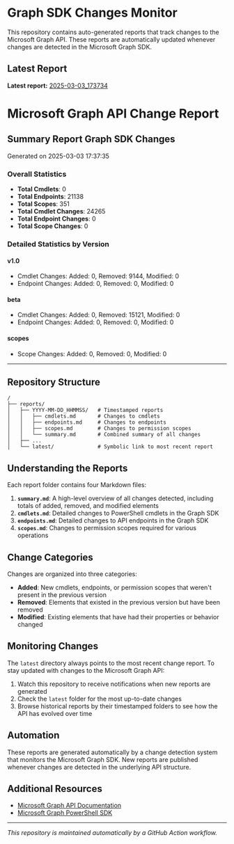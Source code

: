 # Graph SDK Changes Monitor

This repository contains auto-generated reports that track changes to the Microsoft Graph API. These reports are automatically updated whenever changes are detected in the Microsoft Graph SDK.

## Latest Report

**Latest report:** [2025-03-03_173734](./latest/)

<!-- SUMMARY_PLACEHOLDER -->

# Microsoft Graph API Change Report

## Summary Report Graph SDK Changes
Generated on 2025-03-03 17:37:35

### Overall Statistics
- **Total Cmdlets**: 0
- **Total Endpoints**: 21138
- **Total Scopes**: 351
- **Total Cmdlet Changes**: 24265
- **Total Endpoint Changes**: 0
- **Total Scope Changes**: 0

### Detailed Statistics by Version

#### v1.0
- Cmdlet Changes: Added: 0, Removed: 9144, Modified: 0
- Endpoint Changes: Added: 0, Removed: 0, Modified: 0

#### beta
- Cmdlet Changes: Added: 0, Removed: 15121, Modified: 0
- Endpoint Changes: Added: 0, Removed: 0, Modified: 0

#### scopes
- Scope Changes: Added: 0, Removed: 0, Modified: 0


---



## Repository Structure

```
/
├── reports/
│   ├── YYYY-MM-DD_HHMMSS/   # Timestamped reports
│   │   ├── cmdlets.md       # Changes to cmdlets
│   │   ├── endpoints.md     # Changes to endpoints
│   │   ├── scopes.md        # Changes to permission scopes
│   │   └── summary.md       # Combined summary of all changes
│   ├── ...
│   └── latest/              # Symbolic link to most recent report
```

## Understanding the Reports

Each report folder contains four Markdown files:

1. **`summary.md`**: A high-level overview of all changes detected, including totals of added, removed, and modified elements
2. **`cmdlets.md`**: Detailed changes to PowerShell cmdlets in the Graph SDK
3. **`endpoints.md`**: Detailed changes to API endpoints in the Graph SDK
4. **`scopes.md`**: Changes to permission scopes required for various operations

## Change Categories

Changes are organized into three categories:

- **Added**: New cmdlets, endpoints, or permission scopes that weren't present in the previous version
- **Removed**: Elements that existed in the previous version but have been removed
- **Modified**: Existing elements that have had their properties or behavior changed

## Monitoring Changes

The `latest` directory always points to the most recent change report. To stay updated with changes to the Microsoft Graph API:

1. Watch this repository to receive notifications when new reports are generated
2. Check the `latest` folder for the most up-to-date changes
3. Browse historical reports by their timestamped folders to see how the API has evolved over time

## Automation

These reports are generated automatically by a change detection system that monitors the Microsoft Graph SDK. New reports are published whenever changes are detected in the underlying API structure.

## Additional Resources

- [Microsoft Graph API Documentation](https://learn.microsoft.com/en-us/graph/overview)
- [Microsoft Graph PowerShell SDK](https://learn.microsoft.com/en-us/powershell/microsoftgraph/overview)

---

*This repository is maintained automatically by a GitHub Action workflow.*